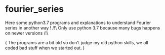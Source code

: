 # fourier_series
Here some python3.7 programs and explanations to understand Fourier series in another way !
/!\ Only use python 3.7 because many bugs happens on newer versions /!\

( The programs are a bit old so don't judge my old python skills, we all coded bad stuff when we started out. )
